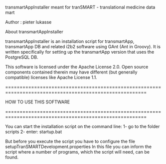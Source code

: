 transmartAppInstaller meant for  tranSMART - translational medicine data mart

Author : pieter lukasse

About transmartAppInstaller

transmartAppInstaller is an installation script for transmartApp, transmartApp DB and related i2b2 software
using GAnt (Ant in Groovy). It is written specifically for setting up the transmartApp version that uses
the PostgreSQL DB.

This software is licensed under the Apache License 2.0.
Open source components contained therein may have different (but generally compatible) licenses like Apache License 1.1.


=======================================================================================================

HOW TO USE THIS SOFTWARE

=======================================================================================================

You can start the installation script on the command line:
    1- go to the folder scripts
    2- enter: startup.bat

But before you execute the script you have to configure the file setupTranSMARTDevelopment.properties
In this file you can inform the script where a number of programs, which the script will need,
can be found.